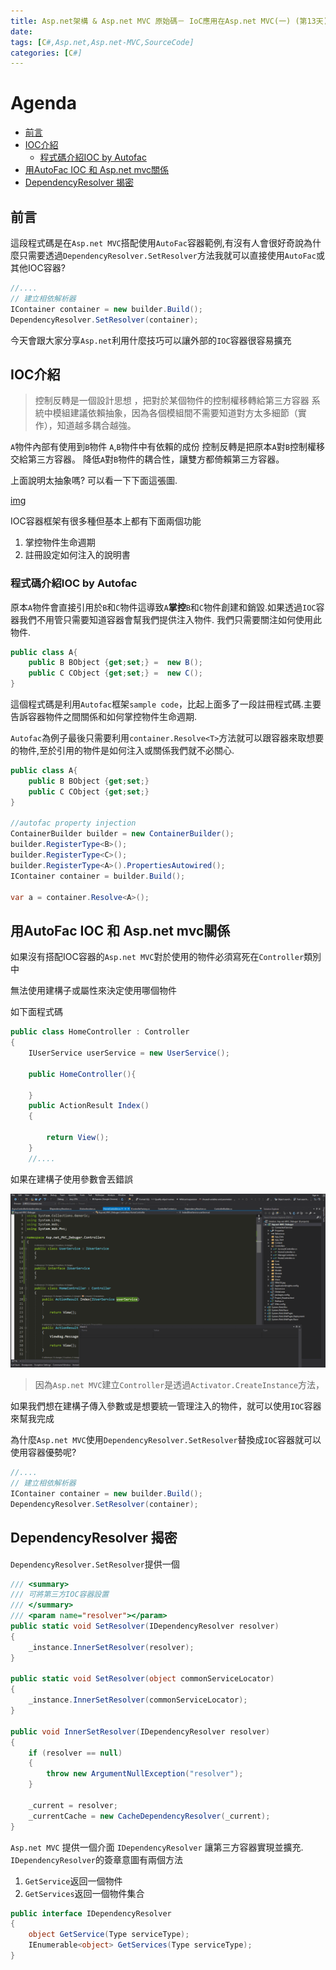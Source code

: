 ```yaml
---
title: Asp.net架構 & Asp.net MVC 原始碼－ IoC應用在Asp.net MVC(一) (第13天)
date: 
tags: [C#,Asp.net,Asp.net-MVC,SourceCode]
categories: [C#]
---
```

# Agenda<!-- omit in toc -->
- [前言](#%E5%89%8D%E8%A8%80)
- [IOC介紹](#IOC%E4%BB%8B%E7%B4%B9)
  - [程式碼介紹IOC by Autofac](#%E7%A8%8B%E5%BC%8F%E7%A2%BC%E4%BB%8B%E7%B4%B9IOC-by-Autofac)
- [用AutoFac IOC 和 Asp.net mvc關係](#%E7%94%A8AutoFac-IOC-%E5%92%8C-Aspnet-mvc%E9%97%9C%E4%BF%82)
- [DependencyResolver 揭密](#DependencyResolver-%E6%8F%AD%E5%AF%86)

## 前言

這段程式碼是在`Asp.net MVC`搭配使用`AutoFac`容器範例,有沒有人會很好奇說為什麼只需要透過`DependencyResolver.SetResolver`方法我就可以直接使用`AutoFac`或其他IOC容器?

```csharp
//....
// 建立相依解析器
IContainer container = new builder.Build();
DependencyResolver.SetResolver(container);
```

今天會跟大家分享`Asp.net`利用什麼技巧可以讓外部的`IOC`容器很容易擴充

## IOC介紹

> 控制反轉是一個設計思想 ，把對於某個物件的控制權移轉給第三方容器 
> 系統中模組建議依賴抽象，因為各個模組間不需要知道對方太多細節（實作），知道越多耦合越強。

`A`物件內部有使用到`B`物件 `A`,`B`物件中有依賴的成份
控制反轉是把原本`A`對`B`控制權移交給第三方容器。
降低`A`對`B`物件的耦合性，讓雙方都倚賴第三方容器。

上面說明太抽象嗎? 可以看一下下面這張圖.

[img](https://az787680.vo.msecnd.net/user/九桃/493ce9d9-64bd-4343-a145-16ab21f3c695/1555312814_72597.png)

IOC容器框架有很多種但基本上都有下面兩個功能

1. 掌控物件生命週期
2. 註冊設定如何注入的說明書

### 程式碼介紹IOC by Autofac

原本`A`物件會直接引用於`B`和`C`物件這導致`A`**掌控**`B`和`C`物件創建和銷毀.如果透過`IOC`容器我們不用管只需要知道容器會幫我們提供注入物件.
我們只需要關注如何使用此物件.

```csharp
public class A{
    public B BObject {get;set;} =  new B();
    public C CObject {get;set;} =  new C();
}
```

這個程式碼是利用`Autofac`框架`sample code`，比起上面多了一段註冊程式碼.主要告訴容器物件之間關係和如何掌控物件生命週期.

`Autofac`為例子最後只需要利用`container.Resolve<T>`方法就可以跟容器來取想要的物件,至於引用的物件是如何注入或關係我們就不必關心.

```csharp
public class A{
    public B BObject {get;set;}
    public C CObject {get;set;}
}

//autofac property injection
ContainerBuilder builder = new ContainerBuilder();
builder.RegisterType<B>();
builder.RegisterType<C>();
builder.RegisterType<A>().PropertiesAutowired();
IContainer container = builder.Build();

var a = container.Resolve<A>();
```

## 用AutoFac IOC 和 Asp.net mvc關係

如果沒有搭配IOC容器的`Asp.net MVC`對於使用的物件必須寫死在`Controller`類別中

無法使用建構子或屬性來決定使用哪個物件

如下面程式碼

```csharp
public class HomeController : Controller
{
    IUserService userService = new UserService();

    public HomeController(){

    }
    public ActionResult Index()
    {

        return View();
    }
    //....
```

如果在建構子使用參數會丟錯誤

![relationship_pic.PNG](https://raw.githubusercontent.com/isdaniel/MyBlog/master/source/images/itHelp/13/Controller_Parameter.gif)

> 因為`Asp.net MVC`建立`Controller`是透過`Activator.CreateInstance`方法，

如果我們想在建構子傳入參數或是想要統一管理注入的物件，就可以使用`IOC`容器來幫我完成

為什麼`Asp.net MVC`使用`DependencyResolver.SetResolver`替換成`IOC`容器就可以使用容器優勢呢?

```csharp
//....
// 建立相依解析器
IContainer container = new builder.Build();
DependencyResolver.SetResolver(container);
```

## DependencyResolver 揭密

`DependencyResolver.SetResolver`提供一個

```csharp
/// <summary>
/// 可將第三方IOC容器設置
/// </summary>
/// <param name="resolver"></param>
public static void SetResolver(IDependencyResolver resolver)
{
    _instance.InnerSetResolver(resolver);
}

public static void SetResolver(object commonServiceLocator)
{
    _instance.InnerSetResolver(commonServiceLocator);
}

public void InnerSetResolver(IDependencyResolver resolver)
{
    if (resolver == null)
    {
        throw new ArgumentNullException("resolver");
    }

    _current = resolver;
    _currentCache = new CacheDependencyResolver(_current);
}
```

`Asp.net MVC` 提供一個介面 `IDependencyResolver` 讓第三方容器實現並擴充.
`IDependencyResolver`的簽章意圖有兩個方法

1. `GetService`返回一個物件
2. `GetServices`返回一個物件集合

```csharp
public interface IDependencyResolver
{
    object GetService(Type serviceType);
    IEnumerable<object> GetServices(Type serviceType);
}
```
